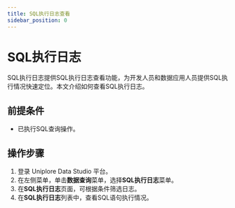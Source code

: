 ```yaml
---
title: SQL执行日志查看
sidebar_position: 0
---
```

# SQL执行日志
SQL执行日志提供SQL执行日志查看功能，为开发人员和数据应用人员提供SQL执行情况快速定位。本文介绍如何查看SQL执行日志。

## 前提条件
- 已执行SQL查询操作。

## 操作步骤
1. 登录 Uniplore Data Studio 平台。
2. 在左侧菜单，单击**数据查询**菜单，选择**SQL执行日志**菜单。
3. 在**SQL执行日志**页面，可根据条件筛选日志。
5. 在**SQL执行日志**列表中，查看SQL语句执行情况。
